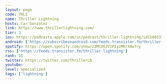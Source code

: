 ```yaml
---
layout: page
code: THLI
name: Thriller Lightning
hosts: Car González
link: https://www.thrillerlightning.com/
tier: 3
ios: https://podcasts.apple.com/us/podcast/thriller-lightning/id1580333058?uo=4
android: ['https://subscribeonandroid.com/feeds.transistor.fm/thriller-lightning']
spotify: https://open.spotify.com/show/22MCOGJV2P1yzMKrX0w7ry
rss: ['https://feeds.transistor.fm/thriller-lightning']
rank: 55
twitter: https://twitter.com/ThrillerLN
youtube: 
level: Specialized
tags: ['lightning']
---
```

